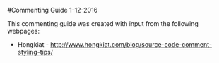 #Commenting Guide 1-12-2016

This commenting guide was created with input from the following webpages:

* Hongkiat - http://www.hongkiat.com/blog/source-code-comment-styling-tips/ 
